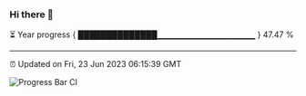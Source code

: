 ### Hi there 👋

⏳ Year progress { ██████████████▁▁▁▁▁▁▁▁▁▁▁▁▁▁▁▁ } 47.47 %

---

⏰ Updated on Fri, 23 Jun 2023 06:15:39 GMT

![Progress Bar CI](https://github.com/liununu/liununu/workflows/Progress%20Bar%20CI/badge.svg)
